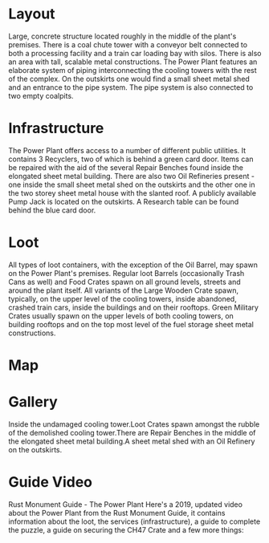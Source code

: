 # Layout

 
Large, concrete structure located roughly in the middle of the plant's premises.
There is a coal chute tower with a conveyor belt connected to both a processing facility and a train car loading bay with silos.
There is also an area with tall, scalable metal constructions.
The Power Plant features an elaborate system of piping interconnecting the cooling towers with the rest of the complex.
On the outskirts one would find a small sheet metal shed and an entrance to the pipe system. The pipe system is also connected to two empty coalpits.
# Infrastructure

The Power Plant offers access to a number of different public utilities.
It contains 3 Recyclers, two of which is behind a green card door. 
Items can be repaired with the aid of the several Repair Benches found inside the elongated sheet metal building.
There are also two Oil Refineries present - one inside the small sheet metal shed on the outskirts and the other one in the two storey sheet metal house with the slanted roof.
A publicly available Pump Jack is located on the outskirts.
A Research table can be found behind the blue card door.
# Loot

 
All types of loot containers, with the exception of the Oil Barrel, may spawn on the Power Plant's premises.
Regular loot Barrels (occasionally Trash Cans as well) and Food Crates spawn on all ground levels, streets and around the plant itself.
All variants of the Large Wooden Crate spawn, typically, on the upper level of the cooling towers, inside abandoned, crashed train cars, inside the buildings and on their rooftops.
Green Military Crates usually spawn on the upper levels of both cooling towers, on building rooftops and on the top most level of the fuel storage sheet metal constructions.
# Map


# Gallery

Inside the undamaged cooling tower.Loot Crates spawn amongst the rubble of the demolished cooling tower.There are Repair Benches in the middle of the elongated sheet metal building.A sheet metal shed with an Oil Refinery on the outskirts.
# Guide Video

 Rust Monument Guide - The Power Plant 
Here's a 2019, updated video about the Power Plant from the Rust Monument Guide, it contains information about the loot, the services (infrastructure), a guide to complete the puzzle, a guide on securing the CH47 Crate and a few more things:
